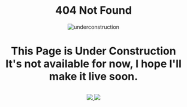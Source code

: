 <h1 align='center'> 404 Not Found</h2>

<div align='center'>
   <img src="https://i.ibb.co/QMsyZpt/underconstruction.gif" alt="underconstruction" border="0">
    <h1>
        This Page is Under Construction<br>
        It's not available for now, I hope I'll make it live soon.
    </h1>
</div>

##
<div align='center'>
    <a href='https://github.com/mrhrifat#reach-me'>
    <img src='https://custom-icon-badges.herokuapp.com/badge/Go_To_Back-D14836?style=for-the-badge&logo=arrow-left&logoColor=white'/>
    </a>
    <a href='https://github.com/mrhrifat'>
    <img src='https://img.shields.io/badge/Go_To_Profile-07C160?style=for-the-badge&logo=GitHub&logoColor=white'/>
    </a>
</div>